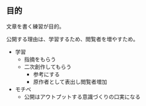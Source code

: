 ## 目的

文章を書く練習が目的。

公開する理由は、学習するため、閲覧者を増やすため。

* 学習
    * 指摘をもらう
    * 二次創作してもらう
        * 参考にする
        * 原作者として表出し閲覧者増加
* モチベ
    * 公開はアウトプットする意識づくりの口実になる
